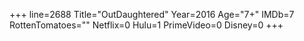 +++
line=2688
Title="OutDaughtered"
Year=2016
Age="7+"
IMDb=7
RottenTomatoes=""
Netflix=0
Hulu=1
PrimeVideo=0
Disney=0
+++

